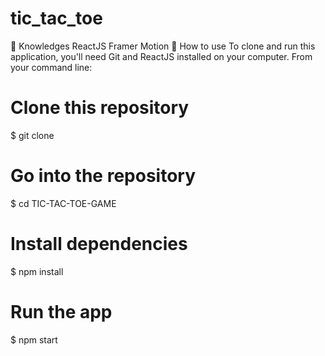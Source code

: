 # tic_tac_toe
🚀 Knowledges
ReactJS
Framer Motion
📖 How to use
To clone and run this application, you'll need Git and ReactJS installed on your computer. From your command line:

# Clone this repository
$ git clone 

# Go into the repository
$ cd TIC-TAC-TOE-GAME

# Install dependencies
$ npm install

# Run the app
$ npm start
